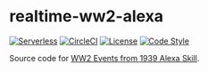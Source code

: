 # realtime-ww2-alexa

[![Serverless](http://public.serverless.com/badges/v3.svg)](http://www.serverless.com/)
[![CircleCI](https://img.shields.io/circleci/project/github/ceilfors/realtime-ww2-alexa.svg)](https://circleci.com/gh/ceilfors/realtime-ww2-alexa)
[![License](https://img.shields.io/github/license/ceilfors/realtime-ww2-alexa.svg)](./blob/master/LICENSE)
[![Code Style](https://img.shields.io/badge/code_style-standard-brightgreen.svg)](https://standardjs.com/)

Source code for [WW2 Events from 1939 Alexa Skill](https://www.amazon.co.uk/Wisen-Tanasa-Events-from-1939/dp/B075WG2RJN/).
